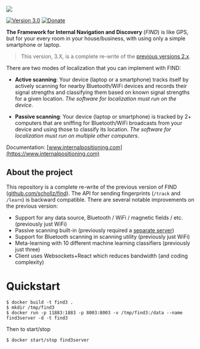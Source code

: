 [![](https://raw.githubusercontent.com/schollz/find/master/static/splash.gif)](https://www.internalpositioning.com/)

[![Version 3.0](https://img.shields.io/badge/version-3.0.0-brightgreen.svg)](https://www.internalpositioning.com/guide/development/) 
[![Donate](https://img.shields.io/badge/donate-$1-brown.svg)](https://www.paypal.me/ZackScholl/1.00)
 
**The Framework for Internal Navigation and Discovery** (_FIND_) is like GPS, but for your every room in your house/business, with using only a simple smartphone or laptop.

> This version, 3.X, is a complete re-write of the [previous versions 2.x](https://github.com/schollz/find).

There are two modes of localization that you can implement with FIND:

- **Active scanning**: Your device (laptop or a smartphone) tracks itself by actively scanning for nearby Bluetooth/WiFi devices and records their signal strengths and classifying them based on known signal strengths for a given location. *The software for localization must run on the device*.

- **Passive scanning**: Your device (laptop or smartphone) is tracked by 2+ computers that are sniffing for Bluetooth/WiFi broadcasts from your device and using those to classify its location. *The software for localization must run on multiple other computers*.

Documentation: [www.internalpositioning.com](https://www.internalpositioning.com)

## About the project

This repository is a complete re-write of the previous version of FIND ([github.com/schollz/find](https://github.com/schollz/find)). The API for sending fingerprints (`/track` and `/learn`) is backward compatible. There are several notable improvements on the previous version:

- Support for any data source, Bluetooth / WiFi / magnetic fields / etc. (previously just WiFi)
- Passive scanning built-in (previously required a [separate server](https://github.com/schollz/find-lf))
- Support for Bluetooth scanning in scanning utility (previously just WiFi)
- Meta-learning with 10 different machine learning classifiers (previously just three)
- Client uses Websockets+React which reduces bandwidth (and coding complexity)

# Quickstart

```
$ docker build -t find3 .
$ mkdir /tmp/find3
$ docker run -p 11883:1883 -p 8003:8003 -v /tmp/find3:/data --name find3server -d -t find3
```

Then to start/stop

```
$ docker start/stop find3server
```
